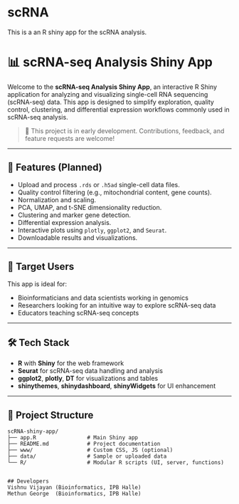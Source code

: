 # scRNA
This is a an R shiny app for the scRNA analysis.
# 📊 scRNA-seq Analysis Shiny App

Welcome to the **scRNA-seq Analysis Shiny App**, an interactive R Shiny application for analyzing and visualizing single-cell RNA sequencing (scRNA-seq) data. This app is designed to simplify exploration, quality control, clustering, and differential expression workflows commonly used in scRNA-seq analysis.

> 🚧 This project is in early development. Contributions, feedback, and feature requests are welcome!

-----

## 🚀 Features (Planned)

- Upload and process `.rds` or `.h5ad` single-cell data files.
- Quality control filtering (e.g., mitochondrial content, gene counts).
- Normalization and scaling.
- PCA, UMAP, and t-SNE dimensionality reduction.
- Clustering and marker gene detection.
- Differential expression analysis.
- Interactive plots using `plotly`, `ggplot2`, and `Seurat`.
- Downloadable results and visualizations.
---

## 🧬 Target Users

This app is ideal for:

- Bioinformaticians and data scientists working in genomics
- Researchers looking for an intuitive way to explore scRNA-seq data
- Educators teaching scRNA-seq concepts

---

## 🛠️ Tech Stack

- **R** with **Shiny** for the web framework
- **Seurat** for scRNA-seq data handling and analysis
- **ggplot2**, **plotly**, **DT** for visualizations and tables
- **shinythemes**, **shinydashboard**, **shinyWidgets** for UI enhancement

---

## 📂 Project Structure

```text
scRNA-shiny-app/
├── app.R                # Main Shiny app
├── README.md            # Project documentation
├── www/                 # Custom CSS, JS (optional)
├── data/                # Sample or uploaded data
└── R/                   # Modular R scripts (UI, server, functions)


## Developers
Vishnu Vijayan (Bioinformatics, IPB Halle)
Methun George  (Bioinformatics, IPB Halle)
